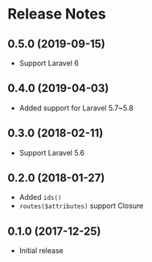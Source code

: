 # Release Notes

## 0.5.0 (2019-09-15)

- Support Laravel 6

## 0.4.0 (2019-04-03)

- Added support for Laravel 5.7~5.8

## 0.3.0 (2018-02-11)

- Support Laravel 5.6

## 0.2.0 (2018-01-27)

- Added `ids()`
- `routes($attributes)` support Closure

## 0.1.0 (2017-12-25)

- Initial release

